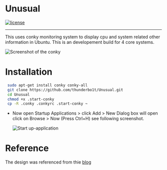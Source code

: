 

# Unusual

[![license](https://img.shields.io/github/license/mashape/apistatus.svg)]()

***

This uses conky monitoring system to display cpu and system related other information in Ubuntu.
This is an developement build for 4 core systems. 

![Screenshot of the conky](http://i.imgur.com/7ZGwRhZ.png)

# Installation
   ```bash
    sudo apt-get install conky conky-all
  	git clone https://github.com/thunderbo1t/Unusual.git
  	cd Unusual
  	chmod +x .start-conky 
  	cp -R .conky .conkyrc .start-conky ~
  ```
  * Now open Startup Applications > click Add  > New Dialog box will open click on Browse > Now (Press Ctrl+H) see following screenshot.

	![Start up-application](http://i.imgur.com/lFoYjWC.png)

# Reference 

The design was referenced from thie [blog](http://thepeachyblog.blogspot.in/2010/07/here-is-new-conkylua-setup-from-me.html)